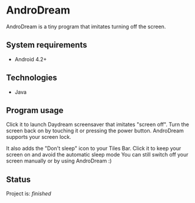 # AndroDream
AndroDream is a tiny program that imitates turning off the screen.

## System requirements
* Android 4.2+

## Technologies
* Java

## Program usage
Click it to launch Daydream screensaver that imitates "screen off".
Turn the screen back on by touching it or pressing the power button.
AndroDream supports your screen lock.

It also adds the "Don't sleep" icon to your Tiles Bar.
Click it to keep your screen on and avoid the automatic sleep mode
You can still switch off your screen manually or by using AndroDream :)

## Status
Project is: _finished_